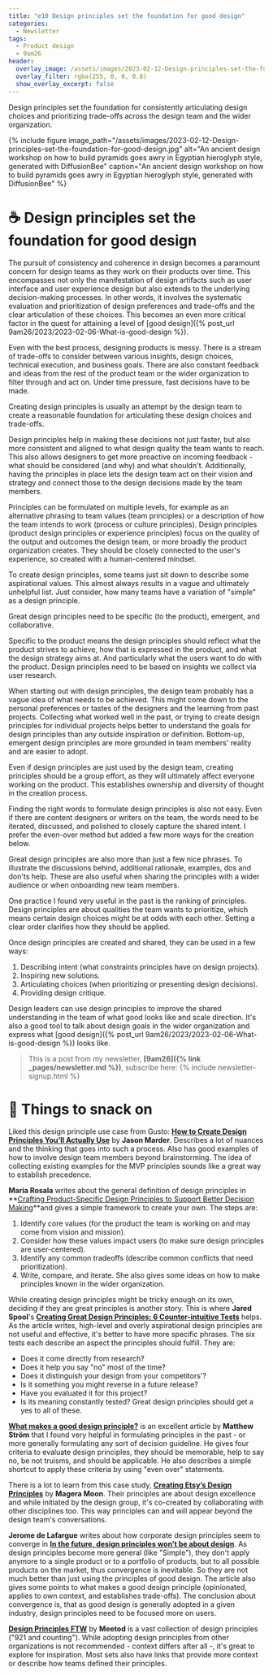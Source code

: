 ```yaml
---
title: "e10 Design principles set the foundation for good design"
categories:
  - Newsletter
tags:
  - Product design
  - 9am26
header:
  overlay_image: /assets/images/2023-02-12-Design-principles-set-the-foundation-for-good-design.jpg
  overlay_filter: rgba(255, 0, 0, 0.8)
  show_overlay_excerpt: false
---
```


Design principles set the foundation for consistently articulating design choices and prioritizing trade-offs across the design team and the wider organization.

{% include figure image_path="/assets/images/2023-02-12-Design-principles-set-the-foundation-for-good-design.jpg" alt="An ancient design workshop on how to build pyramids goes awry in Egyptian hieroglyph style, generated with DiffusionBee" caption="An ancient design workshop on how to build pyramids goes awry in Egyptian hieroglyph style, generated with DiffusionBee" %}

# ☕ Design principles set the foundation for good design

The pursuit of consistency and coherence in design becomes a paramount concern for design teams as they work on their products over time. This encompasses not only the manifestation of design artifacts such as user interface and user experience design but also extends to the underlying decision-making processes. In other words, it involves the systematic evaluation and prioritization of design preferences and trade-offs and the clear articulation of these choices. This becomes an even more critical factor in the quest for attaining a level of [good design]({% post_url 9am26/2023/2023-02-06-What-is-good-design %}). 

Even with the best process, designing products is messy. There is a stream of trade-offs to consider between various insights, design choices, technical execution, and business goals. There are also constant feedback and ideas from the rest of the product team or the wider organization to filter through and act on. Under time pressure, fast decisions have to be made.

Creating design principles is usually an attempt by the design team to create a reasonable foundation for articulating these design choices and trade-offs.

Design principles help in making these decisions not just faster, but also more consistent and aligned to what design quality the team wants to reach. This also allows designers to get more proactive on incoming feedback - what should be considered (and why) and what shouldn't. Additionally, having the principles in place lets the design team act on their vision and strategy and connect those to the design decisions made by the team members.

Principles can be formulated on multiple levels, for example as an alternative phrasing to team values (team principles) or a description of how the team intends to work (process or culture principles). Design principles (product design principles or experience principles) focus on the quality of the output and outcomes the design team, or more broadly the product organization creates. They should be closely connected to the user's experience, so created with a human-centered mindset.

To create design principles, some teams just sit down to describe some aspirational values. This almost always results in a vague and ultimately unhelpful list. Just consider, how many teams have a variation of "simple" as a design principle. 

Great design principles need to be specific (to the product), emergent, and collaborative. 

Specific to the product means the design principles should reflect what the product strives to achieve, how that is expressed in the product, and what the design strategy aims at. And particularly what the users want to do with the product. Design principles need to be based on insights we collect via user research.

When starting out with design principles, the design team probably has a vague idea of what needs to be achieved. This might come down to the personal preferences or tastes of the designers and the learning from past projects. Collecting what worked well in the past, or trying to create design principles for individual projects helps better to understand the goals for design principles than any outside inspiration or definition. Bottom-up, emergent design principles are more grounded in team members' reality and are easier to adopt.

Even if design principles are just used by the design team, creating principles should be a group effort, as they will ultimately affect everyone working on the product. This establishes ownership and diversity of thought in the creation process.

Finding the right words to formulate design principles is also not easy. Even if there are content designers or writers on the team, the words need to be iterated, discussed, and polished to closely capture the shared intent. I prefer the even-over method but added a few more ways for the creation below. 

Great design principles are also more than just a few nice phrases. To illustrate the discussions behind, additional rationale, examples, dos and don'ts help. These are also useful when sharing the principles with a wider audience or when onboarding new team members.

One practice I found very useful in the past is the ranking of principles. Design principles are about qualities the team wants to prioritize, which means certain design choices might be at odds with each other. Setting a clear order clarifies how they should be applied.

Once design principles are created and shared, they can be used in a few ways:
1. Describing intent (what constraints principles have on design projects).
2. Inspiring new solutions.
3. Articulating choices (when prioritizing or presenting design decisions).
4. Providing design critique.

Design leaders can use design principles to improve the shared understanding in the team of what good looks like and scale direction. It's also a good tool to talk about design goals in the wider organization and express what [good design]({% post_url 9am26/2023/2023-02-06-What-is-good-design %}) looks like.

> This is a post from my newsletter, **[9am26]({% link _pages/newsletter.md %})**, subscribe here:
> {% include newsletter-signup.html %}

# 🍪 Things to snack on

Liked this design principle use case from Gusto: **[How to Create Design Principles You’ll Actually Use](https://modus.medium.com/how-to-create-design-principles-that-people-actually-use-11b534bf2425)** by **Jason Marder**. Describes a lot of nuances and the thinking that goes into such a process. Also has good examples of how to involve design team members beyond brainstorming. The idea of collecting existing examples for the MVP principles sounds like a great way to establish precedence. 

**Maria Rosala** writes about the general definition of design principles in **[Crafting Product-Specific Design Principles to Support Better Decision Making](https://www.nngroup.com/articles/design-principles/)**and gives a simple framework to create your own. The steps are: 
1. Identify core values (for the product the team is working on and may come from vision and mission).
2. Consider how these values impact users (to make sure design principles are user-centered).
3. Identify any common tradeoffs (describe common conflicts that need prioritization).
4. Write, compare, and iterate.
She also gives some ideas on how to make principles known in the wider organization.

While creating design principles might be tricky enough on its own, deciding if they are great principles is another story. This is where **Jared Spool**'s **[Creating Great Design Principles: 6 Counter-intuitive Tests](https://articles.uie.com/creating-design-principles/)** helps. As the article writes, high-level and overly aspirational design principles are not useful and effective, it's better to have more specific phrases. The six tests each describe an aspect the principles should fulfill. They are:
- Does it come directly from research?
- Does it help you say "no" most of the time?
- Does it distinguish your design from your competitors'?
- Is it something you might reverse in a future release?
- Have you evaluated it for this project?
- Is its meaning constantly tested?
Great design principles should get a yes to all of these.

**[What makes a good design principle?](https://matthewstrom.com/writing/principles/)** is an excellent article by **Matthew Ström** that I found very helpful in formulating principles in the past - or more generally formulating any sort of decision guideline. He gives four criteria to evaluate design principles, they should be memorable, help to say no, be not truisms, and should be applicable. He also describes a simple shortcut to apply these criteria by using "even over" statements.

There is a lot to learn from this case study, **[Creating Etsy’s Design Principles](https://medium.com/etsy-design/creating-etsys-design-principles-4faf31914be3)** by **Magera Moon**. Their principles are about design excellence and while initiated by the design group, it's co-created by collaborating with other disciplines too. This way principles can and will appear beyond the design team's conversations.

**Jerome de Lafargue** writes about how corporate design principles seem to converge in **[In the future, design principles won’t be about design](https://uxdesign.cc/the-future-of-design-principles-c1f045b7aa26)**. As design principles become more general (like "Simple"), they don't apply anymore to a single product or to a portfolio of products, but to all possible products on the market, thus convergence is inevitable. So they are not much better than just using the principles of good design. The article also gives some points to what makes a good design principle (opinionated, applies to own context, and establishes trade-offs). The conclusion about convergence is, that as good design is generally adopted in a given industry, design principles need to be focused more on users. 

**[Design Principles FTW](https://www.designprinciplesftw.com/)** by **Meetod** is a vast collection of design principles ("921 and counting"). While adopting design principles from other organizations is not recommended - context differs after all -, it's great to explore for inspiration. Most sets also have links that provide more context or describe how teams defined their principles.